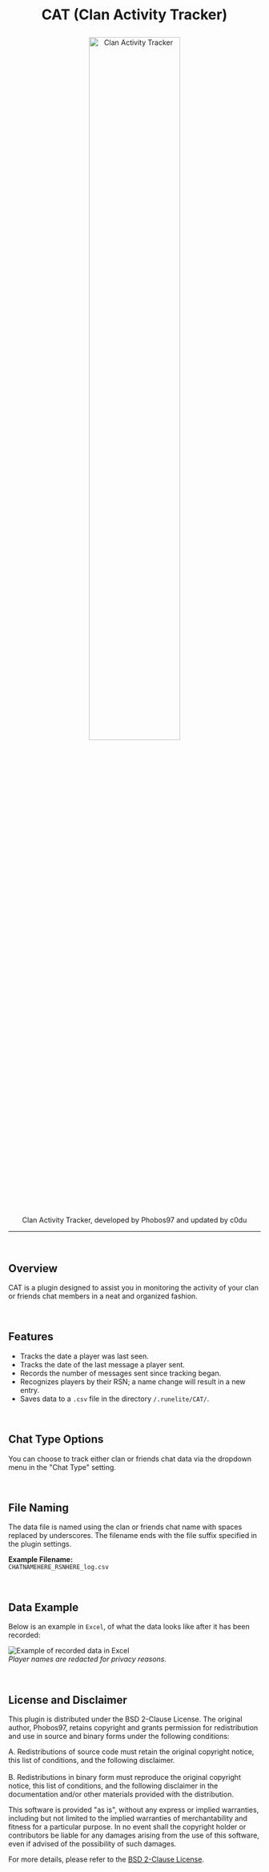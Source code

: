 # <p align="center">CAT (Clan Activity Tracker)</p>

<p align="center">
  <img width="60%" src="https://i.imgur.com/xn5EzKs.png" alt="Clan Activity Tracker">
</p>

<p align="center">Clan Activity Tracker, developed by Phobos97 and updated by c0du</p>

---
</br>

## Overview

CAT is a plugin designed to assist you in monitoring the activity of your clan or friends chat members in a neat and organized fashion.

</br>

## Features

- Tracks the date a player was last seen.
- Tracks the date of the last message a player sent.
- Records the number of messages sent since tracking began.
- Recognizes players by their RSN; a name change will result in a new entry.
- Saves data to a `.csv` file in the directory `/.runelite/CAT/`.

</br>

## Chat Type Options

You can choose to track either clan or friends chat data via the dropdown menu in the "Chat Type" setting.

</br>

## File Naming

The data file is named using the clan or friends chat name with spaces replaced by underscores. The filename ends with the file suffix specified in the plugin settings.

**Example Filename:**  
`CHATNAMEHERE_RSNHERE_log.csv`

</br>

## Data Example

Below is an example in `Excel`, of what the data looks like after it has been recorded:

![Example of recorded data in Excel](../clan-activity-tracker/CAT_ExampleImage.png)</br>
*Player names are redacted for privacy reasons.*

</br>

## License and Disclaimer

This plugin is distributed under the BSD 2-Clause License. The original author, Phobos97, retains copyright and grants permission for redistribution and use in source and binary forms under the following conditions:

A. Redistributions of source code must retain the original copyright notice, this list of conditions, and the following disclaimer.
</br>
</br>
B. Redistributions in binary form must reproduce the original copyright notice, this list of conditions, and the following disclaimer in the documentation and/or other materials provided with the distribution.

This software is provided "as is", without any express or implied warranties, including but not limited to the implied warranties of merchantability and fitness for a particular purpose. In no event shall the copyright holder or contributors be liable for any damages arising from the use of this software, even if advised of the possibility of such damages.

For more details, please refer to the [BSD 2-Clause License](https://opensource.org/licenses/BSD-2-Clause).
